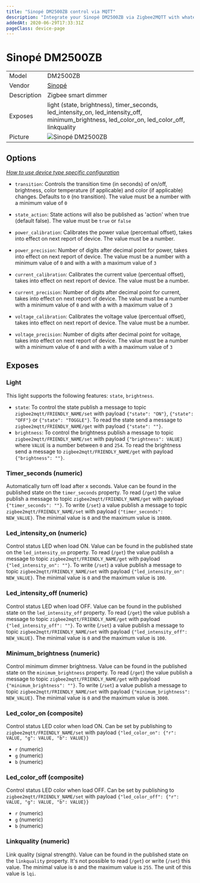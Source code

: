 ```yaml
---
title: "Sinopé DM2500ZB control via MQTT"
description: "Integrate your Sinopé DM2500ZB via Zigbee2MQTT with whatever smart home infrastructure you are using without the vendor's bridge or gateway."
addedAt: 2020-06-29T17:33:31Z
pageClass: device-page
---
```


<!-- !!!! -->
<!-- ATTENTION: This file is auto-generated through docgen! -->
<!-- You can only edit the "Notes"-Section between the two comment lines "Notes BEGIN" and "Notes END". -->
<!-- Do not use h1 or h2 heading within "## Notes"-Section. -->
<!-- !!!! -->

# Sinopé DM2500ZB

|     |     |
|-----|-----|
| Model | DM2500ZB  |
| Vendor  | [Sinopé](/supported-devices/#v=Sinop%C3%A9)  |
| Description | Zigbee smart dimmer |
| Exposes | light (state, brightness), timer_seconds, led_intensity_on, led_intensity_off, minimum_brightness, led_color_on, led_color_off, linkquality |
| Picture | ![Sinopé DM2500ZB](https://www.zigbee2mqtt.io/images/devices/DM2500ZB.jpg) |


<!-- Notes BEGIN: You can edit here. Add "## Notes" headline if not already present. -->


<!-- Notes END: Do not edit below this line -->


## Options
*[How to use device type specific configuration](../guide/configuration/devices-groups.md#specific-device-options)*

* `transition`: Controls the transition time (in seconds) of on/off, brightness, color temperature (if applicable) and color (if applicable) changes. Defaults to `0` (no transition). The value must be a number with a minimum value of `0`

* `state_action`: State actions will also be published as 'action' when true (default false). The value must be `true` or `false`

* `power_calibration`: Calibrates the power value (percentual offset), takes into effect on next report of device. The value must be a number.

* `power_precision`: Number of digits after decimal point for power, takes into effect on next report of device. The value must be a number with a minimum value of `0` and with a with a maximum value of `3`

* `current_calibration`: Calibrates the current value (percentual offset), takes into effect on next report of device. The value must be a number.

* `current_precision`: Number of digits after decimal point for current, takes into effect on next report of device. The value must be a number with a minimum value of `0` and with a with a maximum value of `3`

* `voltage_calibration`: Calibrates the voltage value (percentual offset), takes into effect on next report of device. The value must be a number.

* `voltage_precision`: Number of digits after decimal point for voltage, takes into effect on next report of device. The value must be a number with a minimum value of `0` and with a with a maximum value of `3`


## Exposes

### Light 
This light supports the following features: `state`, `brightness`.
- `state`: To control the state publish a message to topic `zigbee2mqtt/FRIENDLY_NAME/set` with payload `{"state": "ON"}`, `{"state": "OFF"}` or `{"state": "TOGGLE"}`. To read the state send a message to `zigbee2mqtt/FRIENDLY_NAME/get` with payload `{"state": ""}`.
- `brightness`: To control the brightness publish a message to topic `zigbee2mqtt/FRIENDLY_NAME/set` with payload `{"brightness": VALUE}` where `VALUE` is a number between `0` and `254`. To read the brightness send a message to `zigbee2mqtt/FRIENDLY_NAME/get` with payload `{"brightness": ""}`.

### Timer_seconds (numeric)
Automatically turn off load after x seconds.
Value can be found in the published state on the `timer_seconds` property.
To read (`/get`) the value publish a message to topic `zigbee2mqtt/FRIENDLY_NAME/get` with payload `{"timer_seconds": ""}`.
To write (`/set`) a value publish a message to topic `zigbee2mqtt/FRIENDLY_NAME/set` with payload `{"timer_seconds": NEW_VALUE}`.
The minimal value is `0` and the maximum value is `10800`.

### Led_intensity_on (numeric)
Control status LED when load ON.
Value can be found in the published state on the `led_intensity_on` property.
To read (`/get`) the value publish a message to topic `zigbee2mqtt/FRIENDLY_NAME/get` with payload `{"led_intensity_on": ""}`.
To write (`/set`) a value publish a message to topic `zigbee2mqtt/FRIENDLY_NAME/set` with payload `{"led_intensity_on": NEW_VALUE}`.
The minimal value is `0` and the maximum value is `100`.

### Led_intensity_off (numeric)
Control status LED when load OFF.
Value can be found in the published state on the `led_intensity_off` property.
To read (`/get`) the value publish a message to topic `zigbee2mqtt/FRIENDLY_NAME/get` with payload `{"led_intensity_off": ""}`.
To write (`/set`) a value publish a message to topic `zigbee2mqtt/FRIENDLY_NAME/set` with payload `{"led_intensity_off": NEW_VALUE}`.
The minimal value is `0` and the maximum value is `100`.

### Minimum_brightness (numeric)
Control minimum dimmer brightness.
Value can be found in the published state on the `minimum_brightness` property.
To read (`/get`) the value publish a message to topic `zigbee2mqtt/FRIENDLY_NAME/get` with payload `{"minimum_brightness": ""}`.
To write (`/set`) a value publish a message to topic `zigbee2mqtt/FRIENDLY_NAME/set` with payload `{"minimum_brightness": NEW_VALUE}`.
The minimal value is `0` and the maximum value is `3000`.

### Led_color_on (composite)
Control status LED color when load ON.
Can be set by publishing to `zigbee2mqtt/FRIENDLY_NAME/set` with payload `{"led_color_on": {"r": VALUE, "g": VALUE, "b": VALUE}}`
- `r` (numeric) 
- `g` (numeric) 
- `b` (numeric) 

### Led_color_off (composite)
Control status LED color when load OFF.
Can be set by publishing to `zigbee2mqtt/FRIENDLY_NAME/set` with payload `{"led_color_off": {"r": VALUE, "g": VALUE, "b": VALUE}}`
- `r` (numeric) 
- `g` (numeric) 
- `b` (numeric) 

### Linkquality (numeric)
Link quality (signal strength).
Value can be found in the published state on the `linkquality` property.
It's not possible to read (`/get`) or write (`/set`) this value.
The minimal value is `0` and the maximum value is `255`.
The unit of this value is `lqi`.

